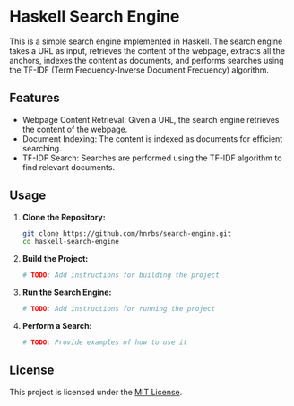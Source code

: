 # Haskell Search Engine

This is a simple search engine implemented in Haskell. The search engine takes a URL as input, retrieves the content of the webpage, extracts all the anchors, indexes the content as documents, and performs searches using the TF-IDF (Term Frequency-Inverse Document Frequency) algorithm.

## Features

- Webpage Content Retrieval: Given a URL, the search engine retrieves the content of the webpage.
- Document Indexing: The content is indexed as documents for efficient searching.
- TF-IDF Search: Searches are performed using the TF-IDF algorithm to find relevant documents.

## Usage

1. **Clone the Repository:**
    ```bash
    git clone https://github.com/hnrbs/search-engine.git
    cd haskell-search-engine
    ```

2. **Build the Project:**
    ```bash
    # TODO: Add instructions for building the project
    ```

3. **Run the Search Engine:**
    ```bash
    # TODO: Add instructions for running the project
    ```

4. **Perform a Search:**
    ```bash
    # TODO: Provide examples of how to use it
    ```
## License

This project is licensed under the [MIT License](LICENSE).
